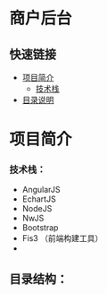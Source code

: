 # 商户后台

## 快速链接
- [项目简介](#项目简介)
    - [技术栈](###技术栈)
- [目录说明](##目录说明) 


# 项目简介  

### 技术栈：  
  * AngularJS
  * EchartJS 
  * NodeJS 
  * NwJS
  * Bootstrap 
  * Fis3 （前端构建工具）
  * 
  

## 目录结构：


